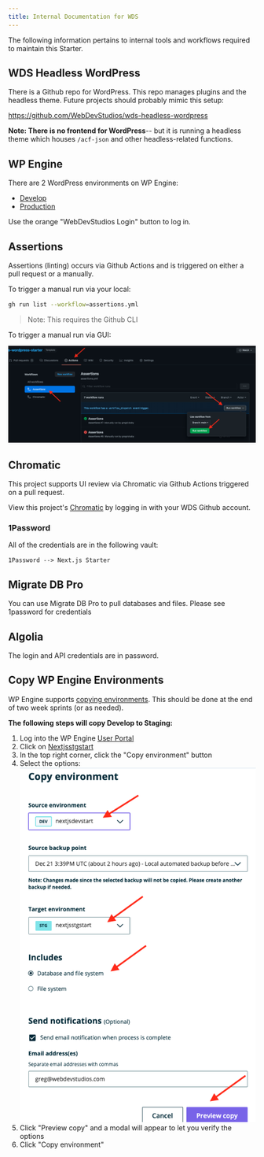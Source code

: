 ```yaml
---
title: Internal Documentation for WDS
---
```


The following information pertains to internal tools and workflows required to maintain this Starter.

## WDS Headless WordPress

There is a Github repo for WordPress. This repo manages plugins and the headless theme. Future projects should probably mimic this setup:

<https://github.com/WebDevStudios/wds-headless-wordpress>

**Note: There is no frontend for WordPress**-- but it is running a headless theme which houses `/acf-json` and other headless-related functions.

## WP Engine

There are 2 WordPress environments on WP Engine:

- [Develop](https://nextjsdevstart.wpengine.com/wp-admin/)
- [Production](https://nextjs.wpengine.com/wp-admin)

Use the orange "WebDevStudios Login" button to log in.

## Assertions

Assertions (linting) occurs via Github Actions and is triggered on either a pull request or a manually.

To trigger a manual run via your local:

```bash
gh run list --workflow=assertions.yml
```

> Note: This requires the Github CLI

To trigger a manual run via GUI:

![screenshot](/img/screenshot-github-actions.png)

## Chromatic

This project supports UI review via Chromatic via Github Actions triggered on a pull request.

View this project's [Chromatic](https://chromatic.com/library?appId=5fe0becf19ad53002147b034&branch=staging) by logging in with your WDS Github account.

### 1Password

All of the credentials are in the following vault:

```text
1Password --> Next.js Starter
```

## Migrate DB Pro

You can use Migrate DB Pro to pull databases and files. Please see 1password for credentials

## Algolia

The login and API credentials are in password.

## Copy WP Engine Environments

WP Engine supports [copying environments](https://wpengine.com/support/copy-site/). This should be done at the end of two week sprints (or as needed).

**The following steps will copy Develop to Staging:**

1. Log into the WP Engine [User Portal](https://my.wpengine.com/sites)
2. Click on [Nextjsstgstart](https://my.wpengine.com/installs/nextjsstgstart)
3. In the top right corner, click the "Copy environment" button
4. Select the options:
   ![screenshot](/img/screenshot-wpe-prod-release.png)
5. Click "Preview copy" and a modal will appear to let you verify the options
6. Click "Copy environment"
